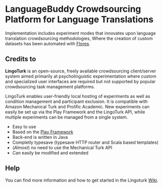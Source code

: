 # LanguageBuddy Crowdsourcing Platform for Language Translations

Implementation includes experiment modes that innovates upon language translation crowdsourcing methodologies,
Where the creation of custom datasets has been automated with [Flores](https://github.com/facebookresearch/flores?fbclid=IwAR0WzmQ-E64cstn1zmYBZJbGzNMXuK87hr_RatfAxle6gNbvVPJWDTtLJ6Y).

## Credits to

  **LingoTurk** is an open-source, freely available crowdsourcing
  client/server system aimed primarily at psycholinguistic
  experimentation where custom and specialized user interfaces are
  required but not supported by popular crowdsourcing task management
  platforms.
  
  LingoTurk enables user-friendly local hosting of
  experiments as well as condition management and participant
  exclusion. It is compatible with Amazon Mechanical Turk and Prolific
  Academic.  New experiments can easily be set up via the Play
  Framework and the LingoTurk API, while multiple experiments can be
  managed from a single system.
  
  - Easy to use
  - Based on the [Play Framework](https://www.playframework.com/)
  - Back-end is written in Java
  - Completly typesave (typesave HTTP router and Scala based templates)
  - (*Almost*) no need to use the Mechanical Turk API
  - Can easily be modified and extended
  
## Help
You can find more information and how to get started in the Lingoturk [Wiki](https://github.com/FlorianPusse/Lingoturk/wiki).
